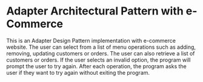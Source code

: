 # Adapter Architectural Pattern with e-Commerce



This is an Adapter Design Pattern implementation with e-commerce website. The user can select from a list of menu operations such as adding, removing, updating customers or orders. The user can also retrieve a list of customers or orders. If the user selects an invalid option, the program will prompt the user to try again. After each operation, the program asks the user if they want to try again without exiting the program.
